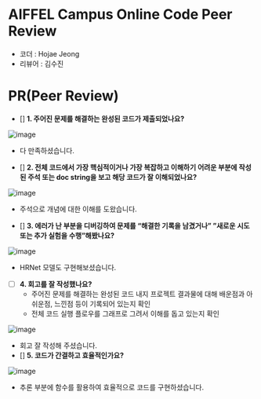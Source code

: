 # AIFFEL Campus Online Code Peer Review
- 코더 : Hojae Jeong
- 리뷰어 : 김수진

# PR(Peer Review)
- []  **1. 주어진 문제를 해결하는 완성된 코드가 제출되었나요?**
  
![image](https://github.com/sujin7822/AIFEL_Quest/assets/122075306/69c175c6-fa11-48ec-a9b8-f1e8fecbc354)


- 다 만족하셨습니다.

- []  **2. 전체 코드에서 가장 핵심적이거나 가장 복잡하고 이해하기 어려운 부분에 작성된 주석 또는 doc string을 보고 해당 코드가 잘 이해되었나요?**

![image](https://github.com/sujin7822/AIFEL_Quest/assets/122075306/358d4518-b198-42d3-8022-898f63e7e9e5)

- 주석으로 개념에 대한 이해를 도왔습니다.     


- []  **3. 에러가 난 부분을 디버깅하여 문제를 “해결한 기록을 남겼거나” ”새로운 시도 또는 추가 실험을 수행”해봤나요?**

![image](https://github.com/sujin7822/AIFEL_Quest/assets/122075306/f576a4d3-e0fe-4799-b2bd-289b59d4faf4)

- HRNet 모델도 구현해보셨습니다.


- [ ]  **4. 회고를 잘 작성했나요?**
    - 주어진 문제를 해결하는 완성된 코드 내지 프로젝트 결과물에 대해 배운점과 아쉬운점, 느낀점 등이 기록되어 있는지 확인
    - 전체 코드 실행 플로우를 그래프로 그려서 이해를 돕고 있는지 확인


![image](https://github.com/sujin7822/AIFEL_Quest/assets/122075306/3af2bcaa-d48b-441d-bf38-6223403c338a)

- 회고 잘 작성해 주셨습니다.  
- []  **5. 코드가 간결하고 효율적인가요?**

![image](https://github.com/sujin7822/AIFEL_Quest/assets/122075306/fd2f925e-f403-4aa5-8aa0-292eccb308ee)

- 추론 부분에 함수를 활용하여 효율적으로 코드를 구현하셨습니다.

